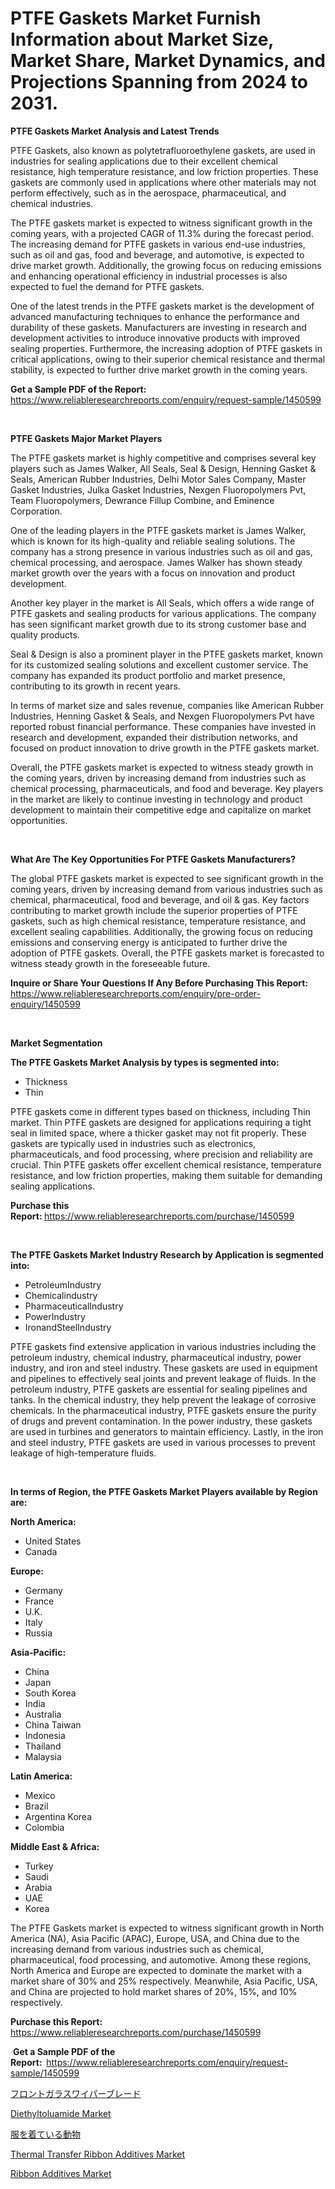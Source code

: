 <p><h1>PTFE Gaskets Market Furnish Information about Market Size, Market Share, Market Dynamics, and Projections Spanning from 2024 to 2031.</h1></p><p><strong>PTFE Gaskets Market Analysis and Latest Trends</strong></p>
<p><p>PTFE Gaskets, also known as polytetrafluoroethylene gaskets, are used in industries for sealing applications due to their excellent chemical resistance, high temperature resistance, and low friction properties. These gaskets are commonly used in applications where other materials may not perform effectively, such as in the aerospace, pharmaceutical, and chemical industries.</p><p>The PTFE gaskets market is expected to witness significant growth in the coming years, with a projected CAGR of 11.3% during the forecast period. The increasing demand for PTFE gaskets in various end-use industries, such as oil and gas, food and beverage, and automotive, is expected to drive market growth. Additionally, the growing focus on reducing emissions and enhancing operational efficiency in industrial processes is also expected to fuel the demand for PTFE gaskets.</p><p>One of the latest trends in the PTFE gaskets market is the development of advanced manufacturing techniques to enhance the performance and durability of these gaskets. Manufacturers are investing in research and development activities to introduce innovative products with improved sealing properties. Furthermore, the increasing adoption of PTFE gaskets in critical applications, owing to their superior chemical resistance and thermal stability, is expected to further drive market growth in the coming years.</p></p>
<p><strong>Get a Sample PDF of the Report:&nbsp;</strong> <a href="https://www.reliableresearchreports.com/enquiry/request-sample/1450599">https://www.reliableresearchreports.com/enquiry/request-sample/1450599</a></p>
<p>&nbsp;</p>
<p><strong>PTFE Gaskets Major Market Players</strong></p>
<p><p>The PTFE gaskets market is highly competitive and comprises several key players such as James Walker, All Seals, Seal & Design, Henning Gasket & Seals, American Rubber Industries, Delhi Motor Sales Company, Master Gasket Industries, Julka Gasket Industries, Nexgen Fluoropolymers Pvt, Team Fluoropolymers, Dewrance Fillup Combine, and Eminence Corporation.</p><p>One of the leading players in the PTFE gaskets market is James Walker, which is known for its high-quality and reliable sealing solutions. The company has a strong presence in various industries such as oil and gas, chemical processing, and aerospace. James Walker has shown steady market growth over the years with a focus on innovation and product development.</p><p>Another key player in the market is All Seals, which offers a wide range of PTFE gaskets and sealing products for various applications. The company has seen significant market growth due to its strong customer base and quality products.</p><p>Seal & Design is also a prominent player in the PTFE gaskets market, known for its customized sealing solutions and excellent customer service. The company has expanded its product portfolio and market presence, contributing to its growth in recent years.</p><p>In terms of market size and sales revenue, companies like American Rubber Industries, Henning Gasket & Seals, and Nexgen Fluoropolymers Pvt have reported robust financial performance. These companies have invested in research and development, expanded their distribution networks, and focused on product innovation to drive growth in the PTFE gaskets market.</p><p>Overall, the PTFE gaskets market is expected to witness steady growth in the coming years, driven by increasing demand from industries such as chemical processing, pharmaceuticals, and food and beverage. Key players in the market are likely to continue investing in technology and product development to maintain their competitive edge and capitalize on market opportunities.</p></p>
<p>&nbsp;</p>
<p><strong>What Are The Key Opportunities For PTFE Gaskets Manufacturers?</strong></p>
<p><p>The global PTFE gaskets market is expected to see significant growth in the coming years, driven by increasing demand from various industries such as chemical, pharmaceutical, food and beverage, and oil & gas. Key factors contributing to market growth include the superior properties of PTFE gaskets, such as high chemical resistance, temperature resistance, and excellent sealing capabilities. Additionally, the growing focus on reducing emissions and conserving energy is anticipated to further drive the adoption of PTFE gaskets. Overall, the PTFE gaskets market is forecasted to witness steady growth in the foreseeable future.</p></p>
<p><strong>Inquire or Share Your Questions If Any Before Purchasing This Report:</strong> <a href="https://www.reliableresearchreports.com/enquiry/pre-order-enquiry/1450599">https://www.reliableresearchreports.com/enquiry/pre-order-enquiry/1450599</a></p>
<p>&nbsp;</p>
<p><strong>Market Segmentation</strong></p>
<p><strong>The PTFE Gaskets Market Analysis by types is segmented into:</strong></p>
<p><ul><li>Thickness</li><li>Thin</li></ul></p>
<p><p>PTFE gaskets come in different types based on thickness, including Thin market. Thin PTFE gaskets are designed for applications requiring a tight seal in limited space, where a thicker gasket may not fit properly. These gaskets are typically used in industries such as electronics, pharmaceuticals, and food processing, where precision and reliability are crucial. Thin PTFE gaskets offer excellent chemical resistance, temperature resistance, and low friction properties, making them suitable for demanding sealing applications.</p></p>
<p><strong>Purchase this Report:&nbsp;</strong><a href="https://www.reliableresearchreports.com/purchase/1450599">https://www.reliableresearchreports.com/purchase/1450599</a></p>
<p>&nbsp;</p>
<p><strong>The PTFE Gaskets Market Industry Research by Application is segmented into:</strong></p>
<p><ul><li>PetroleumIndustry</li><li>Chemicalindustry</li><li>PharmaceuticalIndustry</li><li>PowerIndustry</li><li>IronandSteelIndustry</li></ul></p>
<p><p>PTFE gaskets find extensive application in various industries including the petroleum industry, chemical industry, pharmaceutical industry, power industry, and iron and steel industry. These gaskets are used in equipment and pipelines to effectively seal joints and prevent leakage of fluids. In the petroleum industry, PTFE gaskets are essential for sealing pipelines and tanks. In the chemical industry, they help prevent the leakage of corrosive chemicals. In the pharmaceutical industry, PTFE gaskets ensure the purity of drugs and prevent contamination. In the power industry, these gaskets are used in turbines and generators to maintain efficiency. Lastly, in the iron and steel industry, PTFE gaskets are used in various processes to prevent leakage of high-temperature fluids.</p></p>
<p>&nbsp;</p>
<p><strong>In terms of Region, the PTFE Gaskets Market Players available by Region are:</strong></p>
<p>
    <p> <strong> North America: </strong>
        <ul>
            <li>United States</li>
            <li>Canada</li>
        </ul>
        </p> 
    <p> <strong> Europe: </strong>
        <ul>
            <li>Germany</li>
            <li>France</li>
            <li>U.K.</li>
            <li>Italy</li>
            <li>Russia</li>
        </ul>
        </p> 
    <p> <strong> Asia-Pacific: </strong>
        <ul>
            <li>China</li>
            <li>Japan</li>
            <li>South Korea</li>
            <li>India</li>
            <li>Australia</li>
            <li>China Taiwan</li>
            <li>Indonesia</li>
            <li>Thailand</li>
            <li>Malaysia</li>
        </ul>
        </p> 
    <p> <strong> Latin America: </strong>
        <ul>
            <li>Mexico</li>
            <li>Brazil</li>
            <li>Argentina Korea</li>
            <li>Colombia</li>
        </ul>
        </p> 
    <p> <strong> Middle East & Africa: </strong>
        <ul>
            <li>Turkey</li>
            <li>Saudi</li>
            <li>Arabia</li>
            <li>UAE</li>
            <li>Korea</li>
        </ul>
    </p>
    </p>
<p><p>The PTFE Gaskets market is expected to witness significant growth in North America (NA), Asia Pacific (APAC), Europe, USA, and China due to the increasing demand from various industries such as chemical, pharmaceutical, food processing, and automotive. Among these regions, North America and Europe are expected to dominate the market with a market share of 30% and 25% respectively. Meanwhile, Asia Pacific, USA, and China are projected to hold market shares of 20%, 15%, and 10% respectively.</p></p>
<p><strong>Purchase this Report: </strong><a href="https://www.reliableresearchreports.com/purchase/1450599">https://www.reliableresearchreports.com/purchase/1450599</a></p>
<p>&nbsp;<strong>Get a Sample PDF of the Report:&nbsp;&nbsp;</strong><a href="https://www.reliableresearchreports.com/enquiry/request-sample/1450599">https://www.reliableresearchreports.com/enquiry/request-sample/1450599</a></p>
<p><strong></strong></p>
<p><p><a href="https://github.com/mcbeesbxa270/Market-Research-Report-List-1/blob/main/1386823190174.md">フロントガラスワイパーブレード</a></p><p><a href="https://github.com/juancolorado15/Market-Research-Report-List-1/blob/main/diethyltoluamide-market.md">Diethyltoluamide Market</a></p><p><a href="https://github.com/ksxzwxabcuynh011/Market-Research-Report-List-1/blob/main/8783909190173.md">服を着ている動物</a></p><p><a href="https://issuu.com/reportprime-2/docs/thermal-transfer-ribbon-additives-market-size-2030">Thermal Transfer Ribbon Additives Market</a></p><p><a href="https://issuu.com/reportprime-2/docs/ribbon-additives-market-size-2030.pptx">Ribbon Additives Market</a></p></p>